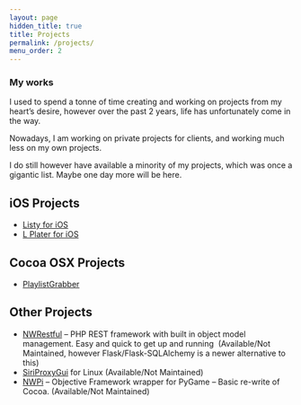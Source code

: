 ```yaml
---
layout: page
hidden_title: true
title: Projects
permalink: /projects/
menu_order: 2
---
```

### My works

I used to spend a tonne of time creating and working on projects from my heart’s desire, however over the past 2 years, life has unfortunately come in the way.

Nowadays, I am working on private projects for clients, and working much less on my own projects.

I do still however have available a minority of my projects, which was once a gigantic list. Maybe one day more will be here.

## iOS Projects

*   [Listy for iOS](http://listy.nickwhyte.com)
*   [L Plater for iOS](https://itunes.apple.com/au/app/id458958123?mt=8)

## Cocoa OSX Projects

*   [PlaylistGrabber](http://nickwhyte.com/category/projects/playlistgrabber/)

## Other Projects

*   [NWRestful](https://github.com/nickw444/NWRestful)&nbsp;– PHP REST framework with built in object model management. Easy and quick to get up and running &nbsp;(Available/Not Maintained, however Flask/Flask-SQLAlchemy is a newer alternative to this)
*   [SiriProxyGui](http://nickwhyte.com/projects/siriproxygui/)&nbsp;for Linux (Available/Not Maintained)
*   [NWPi](https://github.com/nickw444/nwpi)&nbsp;– Objective Framework wrapper for PyGame – Basic re-write of Cocoa. (Available/Not Maintained)